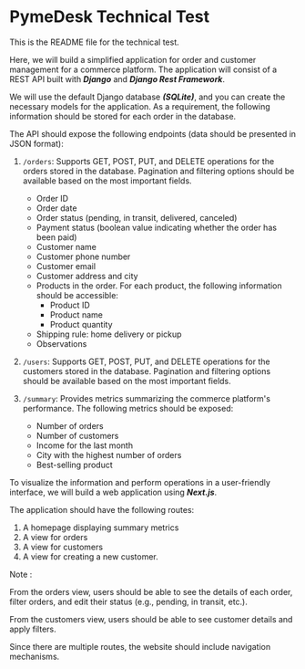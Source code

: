 # PymeDesk Technical Test
This is the README file for the technical test. 

Here, we will build a simplified application for order and customer management for a commerce platform. 
The application will consist of a REST API built with ***Django*** and ***Django Rest Framework***.

We will use the default Django database ***(SQLite)***, and you can create the necessary models for the application. As a requirement, the following information should be stored for each order in the database.

The API should expose the following endpoints (data should be presented in JSON format):

1. `/orders`: Supports GET, POST, PUT, and DELETE operations for the orders stored in the database. Pagination and filtering options should be available based on the most important fields.
     - Order ID
     - Order date
     - Order status (pending, in transit, delivered, canceled)
     - Payment status (boolean value indicating whether the order has been paid)
     - Customer name
     - Customer phone number
     - Customer email
     - Customer address and city
     - Products in the order. For each product, the following information should be accessible:
       - Product ID
       - Product name
       - Product quantity
     - Shipping rule: home delivery or pickup
     - Observations
  
2. `/users`: Supports GET, POST, PUT, and DELETE operations for the customers stored in the database. Pagination and filtering options should be available based on the most important fields.
   
3. `/summary`: Provides metrics summarizing the commerce platform's performance. The following metrics should be exposed:
    - Number of orders
    - Number of customers
    - Income for the last month
    - City with the highest number of orders
    - Best-selling product

To visualize the information and perform operations in a user-friendly interface, we will build a web application using ***Next.js***. 

The application should have the following routes: 
   1. A homepage displaying summary metrics
   2. A view for orders
   3. A view for customers
   4. A view for creating a new customer. 

Note :

From the orders view, users should be able to see the details of each order, filter orders, and edit their status (e.g., pending, in transit, etc.). 

From the customers view, users should be able to see customer details and apply filters.

Since there are multiple routes, the website should include navigation mechanisms.